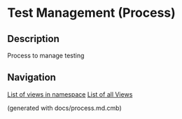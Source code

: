 # Test Management (Process)
## Description
Process to manage testing



## Navigation
[List of views in namespace](./views-in-namespace.md)
[List of all Views](../../views.md)

(generated with docs/process.md.cmb)
